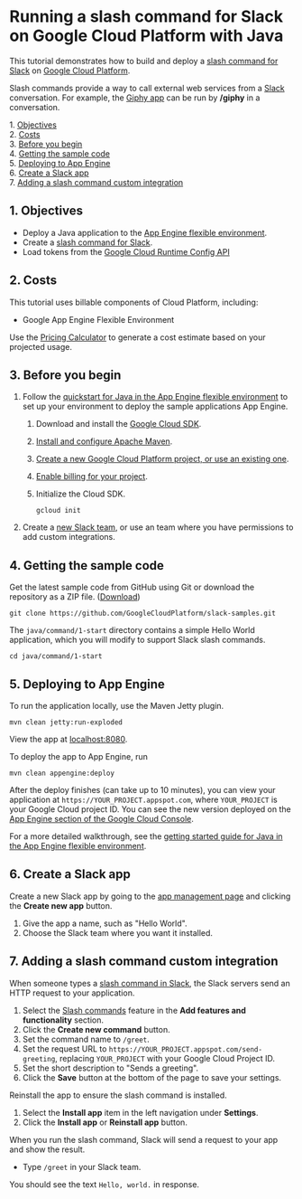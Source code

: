 # Running a slash command for Slack on Google Cloud Platform with Java

This tutorial demonstrates how to build and deploy a [slash command for
Slack](https://api.slack.com/slash-commands) on [Google Cloud Platform](https://cloud.google.com/).

Slash commands provide a way to call external web services from a [Slack](https://slack.com/)
conversation. For example, the [Giphy
app](https://get.slack.help/hc/en-us/articles/204714258-Add-Giphy-search-to-Slack) can be run by
**/giphy** in a conversation.

1\.  [Objectives](#objectives)  
2\.  [Costs](#costs)  
3\.  [Before you begin](#beforeyoubegin)  
4\.  [Getting the sample code](#gettingthesamplecode)  
5\.  [Deploying to App Engine](#deployingtoappengine)  
6\.  [Create a Slack app](#createaslackapp)  
7\.  [Adding a slash command custom integration](#addingaslashcommandcustomintegration)  

<a name="objectives"></a>

## 1\. Objectives

- Deploy a Java application to the [App Engine flexible environment][flexible].
- Create a [slash command for Slack](https://api.slack.com/slash-commands).
- Load tokens from the [Google Cloud Runtime Config
  API](https://cloud.google.com/deployment-manager/runtime-configurator/) 

[flexible]: https://cloud.google.com/appengine/docs/flexible/java/

<a name="costs"></a>

## 2\. Costs

This tutorial uses billable components of Cloud Platform, including:

- Google App Engine Flexible Environment

Use the [Pricing Calculator][pricing] to generate a cost estimate based on your projected usage.

[pricing]: https://cloud.google.com/products/calculator

<a name="beforeyoubegin"></a>

## 3\. Before you begin

1.  Follow the [quickstart for Java in the App Engine flexible
    environment](https://cloud.google.com/appengine/docs/flexible/java/quickstart) to 
    set up your environment to deploy the sample applications App Engine.
    1.  Download and install the [Google Cloud SDK](https://cloud.google.com/sdk/docs/).
    1.  [Install and configure Apache Maven](http://maven.apache.org/index.html).
    1.  [Create a new Google Cloud Platform project, or use an existing
        one](https://console.cloud.google.com/project).
    1.  [Enable billing for your
        project](https://support.google.com/cloud/answer/6293499#enable-billing).
    1. Initialize the Cloud SDK.

           gcloud init

1.  Create a [new Slack team](https://slack.com/), or use an team where you have
    permissions to add custom integrations.

<a name="gettingthesamplecode"></a>

## 4\. Getting the sample code

Get the latest sample code from GitHub using Git or download the repository as a ZIP file.
([Download](https://github.com/GoogleCloudPlatform/slack-samples/archive/master.zip))

    git clone https://github.com/GoogleCloudPlatform/slack-samples.git


The `java/command/1-start` directory contains a simple Hello World application, which you will
modify to support Slack slash commands.

    cd java/command/1-start

<a name="deployingtoappengine"></a>

## 5\. Deploying to App Engine

To run the application locally, use the Maven Jetty plugin.

    mvn clean jetty:run-exploded

View the app at [localhost:8080](http://localhost:8080).

To deploy the app to App Engine, run

    mvn clean appengine:deploy

After the deploy finishes (can take up to 10 minutes), you can view your application at
`https://YOUR_PROJECT.appspot.com`, where `YOUR_PROJECT` is your Google Cloud project ID. You can
see the new version deployed on the [App Engine section of the Google Cloud
Console](https://console.cloud.google.com/appengine/versions).

For a more detailed walkthrough, see the [getting started
guide for Java in the App Engine flexible
environment](https://cloud.google.com/java/getting-started/hello-world).


<a name="createaslackapp"></a>

## 6\. Create a Slack app

Create a new Slack app by going to the [app management
page](https://api.slack.com/apps) and clicking the **Create new app** button.

1.  Give the app a name, such as "Hello World".
1.  Choose the Slack team where you want it installed.

<a name="addingaslashcommandcustomintegration"></a>

## 7\. Adding a slash command custom integration

When someone types a [slash command in
Slack](https://api.slack.com/slash-commands#how_do_commands_work), the Slack servers send an HTTP
request to your application.

1.  Select the [Slash commands](https://api.slack.com/slash-commands) feature
    in the **Add features and functionality** section.
1.  Click the **Create new command** button.
1.  Set the command name to `/greet`.
1.  Set the request URL to `https://YOUR_PROJECT.appspot.com/send-greeting`,
    replacing `YOUR_PROJECT` with your Google Cloud Project ID.
1.  Set the short description to "Sends a greeting".
1.  Click the **Save** button at the bottom of the page to save your settings.

Reinstall the app to ensure the slash command is installed.

1.  Select the **Install app** item in the left navigation under **Settings**.
1.  Click the **Install app** or **Reinstall app** button.
    
When you run the slash command, Slack will send a request to your app and show the result.

-   Type `/greet` in your Slack team.

You should see the text `Hello, world.` in response.
